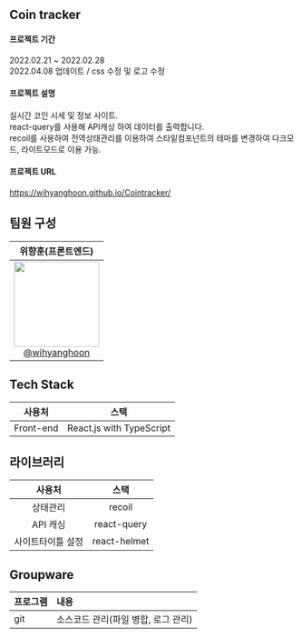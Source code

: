 ## Coin tracker

#### 프로젝트 기간
2022.02.21 ~ 2022.02.28<br />
2022.04.08 업데이트 / css 수정 및 로고 수정

#### 프로젝트 설명
실시간 코인 시세 및 정보 사이트.<br />
react-query를 사용해 API캐싱 하여 데이터를 출력합니다.<br />
recoil를 사용하여 전역상태관리를 이용하여 스타잍컴포넌트의 테마를 변경하여 다크모드, 라이트모드로 이용 가능.

#### 프로젝트 URL
https://wihyanghoon.github.io/Cointracker/

## 팀원 구성
| **위향훈(프론트엔드)** |
| :------: |
| [<img src="https://user-images.githubusercontent.com/66665468/221801579-e6654496-2ef9-47cc-b8be-be606858025b.jpg" width=150> <br/> @wihyanghoon](https://github.com/wihyanghoon) |

## Tech Stack
|사용처|스택|
|:---:|:---:|
|Front-end|React.js with TypeScript|

## 라이브러리
|사용처|스택|
|:---:|:---:|
|상태관리|recoil|
|API 캐싱|react-query|
|사이트타이틀 설정|react-helmet|


## Groupware
|프로그램|내용|
|:---|:---|
|git|소스코드 관리(파일 병합, 로그 관리)|

